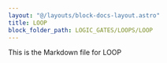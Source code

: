 ```yaml
---
layout: "@/layouts/block-docs-layout.astro"
title: LOOP
block_folder_path: LOGIC_GATES/LOOPS/LOOP
---
```


This is the Markdown file for LOOP

